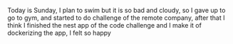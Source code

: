 Today is Sunday, I plan to swim but it is so bad and cloudy, so I gave up to go to gym, and started to do challenge of the remote company, after that I think I finished the nest app of the code challenge and I make it of dockerizing the app, I felt so happy
